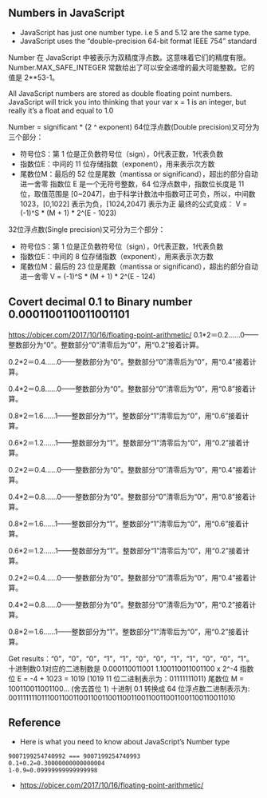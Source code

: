 ## Numbers in JavaScript
- JavaScript has just one number type. i.e 5 and 5.12 are the same type.
- JavaScript uses the “double-precision 64-bit format IEEE 754” standard

Number 在 JavaScript 中被表示为双精度浮点数。这意味着它们的精度有限。Number.MAX_SAFE_INTEGER 常数给出了可以安全递增的最大可能整数。它的值是 2**53-1。

All JavaScript numbers are stored as double floating point numbers. 
JavaScript will trick you into thinking that your var x = 1 is an integer, but really it’s a float and equal to 1.0

Number = significant * (2 ^ exponent)
64位浮点数(Double precision)又可分为三个部分：
- 符号位S：第 1 位是正负数符号位（sign），0代表正数，1代表负数
- 指数位E：中间的 11 位存储指数（exponent），用来表示次方数
- 尾数位M：最后的 52 位是尾数（mantissa or significand），超出的部分自动进一舍零 
指数位 E 是一个无符号整数，64 位浮点数中，指数位长度是 11 位，取值范围是 [0~2047]，由于科学计数法中指数可正可负，所以，中间数 1023，[0,1022] 表示为负，[1024,2047] 表示为正
最终的公式变成：
V = (-1)^S * (M + 1) * 2^(E - 1023)

32位浮点数(Single precision)又可分为三个部分：
- 符号位S：第 1 位是正负数符号位（sign），0代表正数，1代表负数
- 指数位E：中间的 8 位存储指数（exponent），用来表示次方数
- 尾数位M：最后的 23 位是尾数（mantissa or significand），超出的部分自动进一舍零 
V = (-1)^S * (M + 1) * 2^(E - 124)




## Covert decimal 0.1 to Binary number 0.0001100110011001101
https://objcer.com/2017/10/16/floating-point-arithmetic/
0.1*2＝0.2……0——整数部分为“0”。整数部分“0”清零后为“0”，用“0.2”接着计算。 

0.2*2＝0.4……0——整数部分为“0”。整数部分“0”清零后为“0”，用“0.4”接着计算。 

0.4*2＝0.8……0——整数部分为“0”。整数部分“0”清零后为“0”，用“0.8”接着计算。 

0.8*2＝1.6……1——整数部分为“1”。整数部分“1”清零后为“0”，用“0.6”接着计算。 

0.6*2＝1.2……1——整数部分为“1”。整数部分“1”清零后为“0”，用“0.2”接着计算。 

0.2*2＝0.4……0——整数部分为“0”。整数部分“0”清零后为“0”，用“0.4”接着计算。 

0.4*2＝0.8……0——整数部分为“0”。整数部分“0”清零后为“0”，用“0.8”接着计算。 

0.8*2＝1.6……1——整数部分为“1”。整数部分“1”清零后为“0”，用“0.6”接着计算。 

0.6*2＝1.2……1——整数部分为“1”。整数部分“1”清零后为“0”，用“0.2”接着计算。 

0.2*2＝0.4……0——整数部分为“0”。整数部分“0”清零后为“0”，用“0.4”接着计算。 

0.4*2＝0.8……0——整数部分为“0”。整数部分“0”清零后为“0”，用“0.2”接着计算。 

0.8*2＝1.6……1——整数部分为“1”。整数部分“1”清零后为“0”，用“0.2”接着计算。 

Get results：“0”，“0”，“0”，“1”，“1”，“0”，“0”，“1”，“1”，“0”，“0”，“1”。 
十进制数0.1对应的二进制数是 0.000110011001
1.100110011001100 x 2^-4
指数位 E = -4 + 1023 = 1019 (1019 11 位二进制表示为：01111111011)
尾数位 M = 100110011001100… (舍去首位 1)
十进制 0.1 转换成 64 位浮点数二进制表示为:
0011111110111001100110011001100110011001100110011001100110011010


## Reference
- Here is what you need to know about JavaScript’s Number type
```
9007199254740992 === 9007199254740993
0.1+0.2=0.30000000000000004
1-0.9=0.09999999999999998
```
- https://objcer.com/2017/10/16/floating-point-arithmetic/